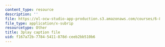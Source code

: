 ```yaml
---
content_type: resource
description: ''
file: https://ol-ocw-studio-app-production.s3.amazonaws.com/courses/6-890-algorithmic-lower-bounds-fun-with-hardness-proofs-fall-2014/f167a72b77845411878dceeb2bb510b6_snugEmWtEm4.vtt
file_type: application/x-subrip
resourcetype: Other
title: 3play caption file
uid: f167a72b-7784-5411-878d-ceeb2bb510b6
---
```

